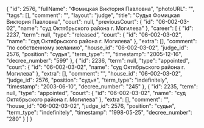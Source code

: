 {
    "id": 2576,
    "fullName": "Фомицкая Виктория Павловна",
    "photoURL": "",
    "tags": [],
    "comment": "",
    "layout": "judge",
    "title": "Судья Фомицкая Виктория Павловна",
    "court": null,
    "previousCourt": {
        "id": "06-002-03-02",
        "name": "суд Октябрьского района г. Могилева"
    },
    "career": [
        {
            "id": 2237,
            "term": null,
            "type": "released",
            "court": {
                "id": "06-002-03-02",
                "name": "суд Октябрьского района г. Могилева"
            },
            "extra": [],
            "comment": "по собственному желанию",
            "house_id": "06-002-03-02",
            "judge_id": 2576,
            "position": "судья",
            "term_type": "",
            "timestamp": "2005-12-16",
            "decree_number": "599"
        },
        {
            "id": 2236,
            "term": null,
            "type": "appointed",
            "court": {
                "id": "06-002-03-02",
                "name": "суд Октябрьского района г. Могилева"
            },
            "extra": [],
            "comment": "",
            "house_id": "06-002-03-02",
            "judge_id": 2576,
            "position": "судья",
            "term_type": "indefinitely",
            "timestamp": "2003-06-10",
            "decree_number": "245"
        },
        {
            "id": 2235,
            "term": null,
            "type": "appointed",
            "court": {
                "id": "06-002-03-02",
                "name": "суд Октябрьского района г. Могилева"
            },
            "extra": [],
            "comment": "",
            "house_id": "06-002-03-02",
            "judge_id": 2576,
            "position": "судья",
            "term_type": "indefinitely",
            "timestamp": "1998-05-25",
            "decree_number": "280"
        }
    ]
}